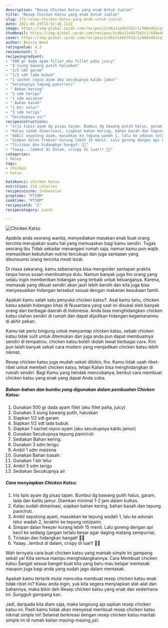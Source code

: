 ```yaml
---
description: "Resep Chicken Katsu yang enak Untuk Jualan"
title: "Resep Chicken Katsu yang enak Untuk Jualan"
slug: 272-resep-chicken-katsu-yang-enak-untuk-jualan
date: 2021-05-29T13:53:46.112Z
image: https://img-global.cpcdn.com/recipes/2cd6a11e6b75d2c1/680x482cq70/chicken-katsu-foto-resep-utama.jpg
thumbnail: https://img-global.cpcdn.com/recipes/2cd6a11e6b75d2c1/680x482cq70/chicken-katsu-foto-resep-utama.jpg
cover: https://img-global.cpcdn.com/recipes/2cd6a11e6b75d2c1/680x482cq70/chicken-katsu-foto-resep-utama.jpg
author: Bessie Wood
ratingvalue: 4.3
reviewcount: 5
recipeingredient:
- "500 gr dada ayam fillet aku fillet paha juicy"
- "3 siung bawang putih haluskan"
- "1/2 sdt garam"
- "1/2 sdt lada bubuk"
- "1 sachet royco ayam aku secukupnya kaldu jamur"
- "Secukupnya tepung panirroti"
- " Bahan kering"
- "3 sdm terigu"
- "1 sdm maizena"
- " Bahan basah"
- "1 btr telur"
- "3 sdm terigu"
- "Secukupnya air"
recipeinstructions:
- "Iris tipis ayam dg pisau tajam. Bumbui dg bawang putih halus, garam, lada dan kaldu jamur. Diamkan minimal 1-2 jam dalam kulkas."
- "Kalau sudah dimarinasi, siapkan bahan kering, bahan basah dan tepung panir/roti."
- "Ambil sepotong ayam, masukkan ke tepung wadah 1, lalu ke adonan telur wadah 2, terakhir ke tepung roti/panir."
- "Simpan dalan freezer kurang lebih 15 menit. Lalu goreng dengan api kecil ke sedang (jangan terlalu besar agar daging matang sempurna)."
- "Tiriskan dan hidangkan hangat! 🧡🧡"
- "Yaaay...lembut di dalam, crispy di luar!! 🧡🧡"
categories:
- Resep
tags:
- chicken
- katsu

katakunci: chicken katsu 
nutrition: 218 calories
recipecuisine: Indonesian
preptime: "PT19M"
cooktime: "PT38M"
recipeyield: "2"
recipecategory: Lunch

---
```



![Chicken Katsu](https://img-global.cpcdn.com/recipes/2cd6a11e6b75d2c1/680x482cq70/chicken-katsu-foto-resep-utama.jpg)

Apabila anda seorang wanita, menyediakan masakan enak buat orang tercinta merupakan suatu hal yang memuaskan bagi kamu sendiri. Tugas seorang ibu Tidak sekadar menangani rumah saja, namun kamu pun wajib memastikan kebutuhan nutrisi tercukupi dan juga santapan yang dikonsumsi orang tercinta mesti lezat.

Di masa  sekarang, kamu sebenarnya bisa mengorder santapan praktis tanpa harus susah membuatnya dulu. Namun banyak juga lho orang yang selalu ingin memberikan hidangan yang terbaik untuk keluarganya. Karena, memasak yang dibuat sendiri akan jauh lebih bersih dan kita juga bisa menyesuaikan hidangan tersebut sesuai dengan makanan kesukaan famili. 



Apakah kamu salah satu penyuka chicken katsu?. Asal kamu tahu, chicken katsu adalah hidangan khas di Nusantara yang saat ini disukai oleh banyak orang dari berbagai daerah di Indonesia. Anda bisa menghidangkan chicken katsu olahan sendiri di rumah dan dapat dijadikan hidangan kegemaranmu di akhir pekan.

Kamu tak perlu bingung untuk menyantap chicken katsu, sebab chicken katsu tidak sulit untuk ditemukan dan juga anda pun dapat membuatnya sendiri di tempatmu. chicken katsu boleh diolah lewat berbagai cara. Kini pun telah banyak sekali cara modern yang menjadikan chicken katsu lebih nikmat.

Resep chicken katsu juga mudah sekali dibikin, lho. Kamu tidak usah ribet-ribet untuk membeli chicken katsu, tetapi Kalian bisa menghidangkan di rumah sendiri. Bagi Kamu yang hendak mencobanya, berikut cara membuat chicken katsu yang enak yang dapat Anda coba.

<!--inarticleads1-->

##### Bahan-bahan dan bumbu yang digunakan dalam pembuatan Chicken Katsu:

1. Gunakan 500 gr dada ayam fillet (aku fillet paha, juicy)
1. Gunakan 3 siung bawang putih, haluskan
1. Siapkan 1/2 sdt garam
1. Siapkan 1/2 sdt lada bubuk
1. Siapkan 1 sachet royco ayam (aku secukupnya kaldu jamur)
1. Gunakan Secukupnya tepung panir/roti
1. Sediakan  Bahan kering:
1. Gunakan 3 sdm terigu
1. Ambil 1 sdm maizena
1. Gunakan  Bahan basah:
1. Gunakan 1 btr telur
1. Ambil 3 sdm terigu
1. Sediakan Secukupnya air




<!--inarticleads2-->

##### Cara menyiapkan Chicken Katsu:

1. Iris tipis ayam dg pisau tajam. Bumbui dg bawang putih halus, garam, lada dan kaldu jamur. Diamkan minimal 1-2 jam dalam kulkas.
1. Kalau sudah dimarinasi, siapkan bahan kering, bahan basah dan tepung panir/roti.
1. Ambil sepotong ayam, masukkan ke tepung wadah 1, lalu ke adonan telur wadah 2, terakhir ke tepung roti/panir.
1. Simpan dalan freezer kurang lebih 15 menit. Lalu goreng dengan api kecil ke sedang (jangan terlalu besar agar daging matang sempurna).
1. Tiriskan dan hidangkan hangat! 🧡🧡
1. Yaaay...lembut di dalam, crispy di luar!! 🧡🧡




Wah ternyata cara buat chicken katsu yang mantab simple ini gampang sekali ya! Kita semua mampu menghidangkannya. Cara Membuat chicken katsu Sangat sesuai banget buat kita yang baru mau belajar memasak maupun juga bagi anda yang sudah jago dalam memasak.

Apakah kamu tertarik mulai mencoba membuat resep chicken katsu enak tidak ribet ini? Kalau anda ingin, yuk kita segera menyiapkan alat-alat dan bahannya, maka bikin deh Resep chicken katsu yang enak dan sederhana ini. Sungguh gampang kan. 

Jadi, daripada kita diam saja, maka langsung aja sajikan resep chicken katsu ini. Pasti kamu tiidak akan menyesal membuat resep chicken katsu nikmat simple ini! Selamat berkreasi dengan resep chicken katsu mantab simple ini di rumah kalian masing-masing,ya!.

